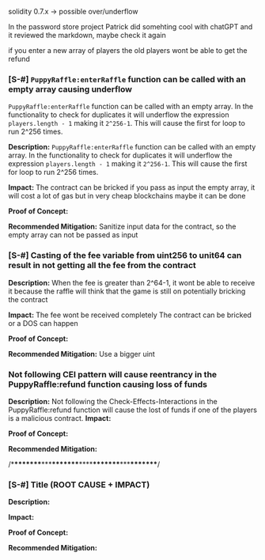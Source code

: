 solidity 0.7.x -> possible over/underflow

In the password store project Patrick did somehting cool with chatGPT and it reviewed the markdown, maybe check it again

if you enter a new array of players the old players wont be able to get the refund

### [S-#] `PuppyRaffle:enterRaffle` function can be called with an empty array causing underflow

`PuppyRaffle:enterRaffle` function can be called with an empty array. In the functionality to check for duplicates it will underflow the expression `players.length - 1` making it `2^256-1`. This will cause the first for loop to run 2^256 times.

**Description:**
`PuppyRaffle:enterRaffle` function can be called with an empty array. In the functionality to check for duplicates it will underflow the expression `players.length - 1` making it `2^256-1`. This will cause the first for loop to run 2^256 times.

**Impact:**
The contract can be bricked if you pass as input the empty array, it will cost a lot of gas but in very cheap blockchains maybe it can be done

**Proof of Concept:**

**Recommended Mitigation:**
Sanitize input data for the contract, so the empty array can not be passed as input

### [S-#] Casting of the fee variable from uint256 to unit64 can result in not getting all the fee from the contract

**Description:**
When the fee is greater than 2^64-1, it wont be able to receive it because the raffle will think that the game is still on potentially bricking the contract

**Impact:**
The fee wont be received completely
The contract can be bricked or a DOS can happen

**Proof of Concept:**

**Recommended Mitigation:**
Use a bigger uint

### Not following CEI pattern will cause reentrancy in the PuppyRaffle:refund function causing loss of funds

**Description:**
Not following the Check-Effects-Interactions in the PuppyRaffle:refund function will cause the lost of funds if one of the players is a malicious contract.
**Impact:**

**Proof of Concept:**

**Recommended Mitigation:**

/\***\*\*\*\*\*\*\***\*\*\***\*\*\*\*\*\*\***\*\*\*\***\*\*\*\*\*\*\***\*\*\***\*\*\*\*\*\*\***/

### [S-#] Title (ROOT CAUSE + IMPACT)

**Description:**

**Impact:**

**Proof of Concept:**

**Recommended Mitigation:**

